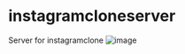 # instagramcloneserver
Server for instagramclone
![image](https://user-images.githubusercontent.com/78358597/174625350-56712dc3-1e2a-4ec1-afe4-489bd9e8b548.png)
